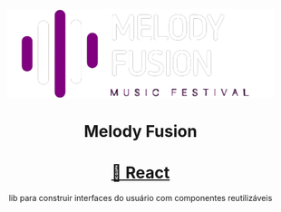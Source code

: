 <p align="center">
  <img width="470" src="imagens/logo2-dark-rbg.png">
</p>
<h1 align="center">Melody Fusion</h1>
<h1 align="center">
  <a href="<https://pt-br.reactjs.org/>">🔗 React</a>
</h1>
<p align="center">lib para construir interfaces do usuário com componentes reutilizáveis</p>
